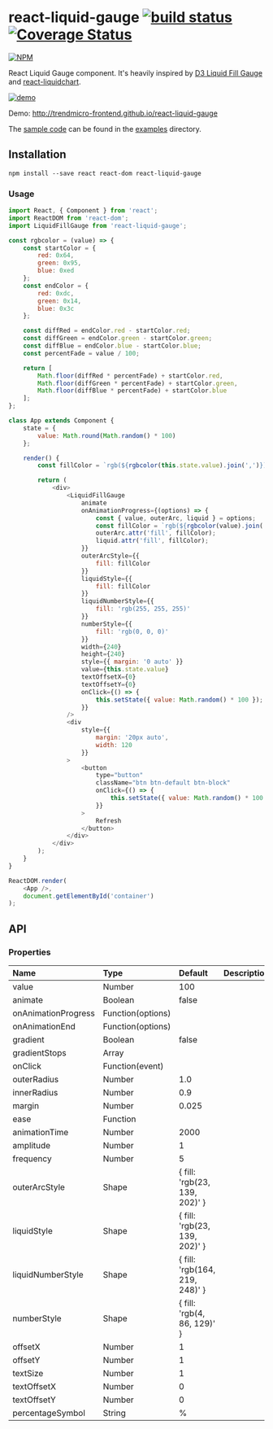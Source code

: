 # react-liquid-gauge [![build status](https://travis-ci.org/trendmicro-frontend/react-liquid-gauge.svg?branch=master)](https://travis-ci.org/trendmicro-frontend/react-liquid-gauge) [![Coverage Status](https://coveralls.io/repos/github/trendmicro-frontend/react-liquid-gauge/badge.svg?branch=master)](https://coveralls.io/github/trendmicro-frontend/react-liquid-gauge?branch=master)

[![NPM](https://nodei.co/npm/react-liquid-gauge.png?downloads=true&stars=true)](https://www.npmjs.com/package/react-liquid-gauge)

React Liquid Gauge component. It's heavily inspired by [D3 Liquid Fill Gauge](http://bl.ocks.org/brattonc/5e5ce9beee483220e2f6) and [react-liquidchart](https://github.com/arnthor3/react-liquidchart).

[![demo](https://cloud.githubusercontent.com/assets/447801/20963411/2d180a36-bca8-11e6-8505-315137564a80.png)](http://trendmicro-frontend.github.io/react-liquid-gauge)

Demo: http://trendmicro-frontend.github.io/react-liquid-gauge

The [sample code](https://github.com/trendmicro-frontend/react-liquid-gauge/blob/master/examples/index.jsx) can be found in the [examples](https://github.com/trendmicro-frontend/react-liquid-gauge/tree/master/examples) directory.

## Installation

```
npm install --save react react-dom react-liquid-gauge
```

### Usage

```js
import React, { Component } from 'react';
import ReactDOM from 'react-dom';
import LiquidFillGauge from 'react-liquid-gauge';

const rgbcolor = (value) => {
    const startColor = {
        red: 0x64,
        green: 0x95,
        blue: 0xed
    };
    const endColor = {
        red: 0xdc,
        green: 0x14,
        blue: 0x3c
    };

    const diffRed = endColor.red - startColor.red;
    const diffGreen = endColor.green - startColor.green;
    const diffBlue = endColor.blue - startColor.blue;
    const percentFade = value / 100;

    return [
        Math.floor(diffRed * percentFade) + startColor.red,
        Math.floor(diffGreen * percentFade) + startColor.green,
        Math.floor(diffBlue * percentFade) + startColor.blue
    ];
};

class App extends Component {
    state = {
        value: Math.round(Math.random() * 100)
    };

    render() {
        const fillColor = `rgb(${rgbcolor(this.state.value).join(',')})`;

        return (
            <div>
                <LiquidFillGauge
                    animate
                    onAnimationProgress={(options) => {
                        const { value, outerArc, liquid } = options;
                        const fillColor = `rgb(${rgbcolor(value).join(',')})`;
                        outerArc.attr('fill', fillColor);
                        liquid.attr('fill', fillColor);
                    }}
                    outerArcStyle={{
                        fill: fillColor
                    }}
                    liquidStyle={{
                        fill: fillColor
                    }}
                    liquidNumberStyle={{
                        fill: 'rgb(255, 255, 255)'
                    }}
                    numberStyle={{
                        fill: 'rgb(0, 0, 0)'
                    }}
                    width={240}
                    height={240}
                    style={{ margin: '0 auto' }}
                    value={this.state.value}
                    textOffsetX={0}
                    textOffsetY={0}
                    onClick={() => {
                        this.setState({ value: Math.random() * 100 });
                    }}
                />
                <div
                    style={{
                        margin: '20px auto',
                        width: 120
                    }}
                >
                    <button
                        type="button"
                        className="btn btn-default btn-block"
                        onClick={() => {
                            this.setState({ value: Math.random() * 100 });
                        }}
                    >
                        Refresh
                    </button>
                </div>
            </div>
        );
    }
}

ReactDOM.render(
    <App />,
    document.getElementById('container')
);
```

## API

### Properties

<table>
  <thead>
    <tr>
      <th align="left">Name</th>
      <th align="left">Type</th>
      <th align="left">Default</th>
      <th align="left">Description</th>
    </tr>
  </thead>
  <tbody>
    <tr>
      <td>value</td>
      <td>Number</td>
      <td>100</td>
      <td></td>
    </tr>
    <tr>
      <td>animate</td>
      <td>Boolean</td>
      <td>false</td>
      <td></td>
    </tr>
    <tr>
      <td>onAnimationProgress</td>
      <td>Function(options)</td>
      <td></td>
      <td></td>
    </tr>
    <tr>
      <td>onAnimationEnd</td>
      <td>Function(options)</td>
      <td></td>
      <td></td>
    </tr>
    <tr>
      <td>gradient</td>
      <td>Boolean</td>
      <td>false</td>
      <td></td>
    </tr>
    <tr>
      <td>gradientStops</td>
      <td>Array</td>
      <td></td>
      <td></td>
    </tr>
    <tr>
      <td>onClick</td>
      <td>Function(event)</td>
      <td></td>
      <td></td>
    </tr>
    <tr>
      <td>outerRadius</td>
      <td>Number</td>
      <td>1.0</td>
      <td></td>
    </tr>
    <tr>
      <td>innerRadius</td>
      <td>Number</td>
      <td>0.9</td>
      <td></td>
    </tr>
    <tr>
      <td>margin</td>
      <td>Number</td>
      <td>0.025</td>
      <td></td>
    </tr>
    <tr>
      <td>ease</td>
      <td>Function</td>
      <td></td>
      <td></td>
    </tr>
    <tr>
      <td>animationTime</td>
      <td>Number</td>
      <td>2000</td>
      <td></td>
    </tr>
    <tr>
      <td>amplitude</td>
      <td>Number</td>
      <td>1</td>
      <td></td>
    </tr>
    <tr>
      <td>frequency</td>
      <td>Number</td>
      <td>5</td>
      <td></td>
    </tr>
    <tr>
      <td>outerArcStyle</td>
      <td>Shape</td>
      <td>{ fill: 'rgb(23, 139, 202)' }</td>
      <td></td>
    </tr>
    <tr>
      <td>liquidStyle</td>
      <td>Shape</td>
      <td>{ fill: 'rgb(23, 139, 202)' }</td>
      <td></td>
    </tr>
    <tr>
      <td>liquidNumberStyle</td>
      <td>Shape</td>
      <td>{ fill: 'rgb(164, 219, 248)' }</td>
      <td></td>
    </tr>
    <tr>
      <td>numberStyle</td>
      <td>Shape</td>
      <td>{ fill: 'rgb(4, 86, 129)' }</td>
      <td></td>
    </tr>
    <tr>
      <td>offsetX</td>
      <td>Number</td>
      <td>1</td>
      <td></td>
    </tr>
    <tr>
      <td>offsetY</td>
      <td>Number</td>
      <td>1</td>
      <td></td>
    </tr>
    <tr>
      <td>textSize</td>
      <td>Number</td>
      <td>1</td>
      <td></td>
    </tr>
    <tr>
      <td>textOffsetX</td>
      <td>Number</td>
      <td>0</td>
      <td></td>
    </tr>
    <tr>
      <td>textOffsetY</td>
      <td>Number</td>
      <td>0</td>
      <td></td>
    </tr>
    <tr>
      <td>percentageSymbol</td>
      <td>String</td>
      <td>%</td>
      <td></td>
    </tr>
  </tbody>
</table>
